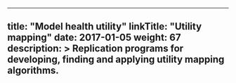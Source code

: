 
---
title: "Model health utility"
linkTitle: "Utility mapping"
date: 2017-01-05
weight: 67
description: >
  Replication programs for developing, finding and applying utility mapping algorithms.
---
